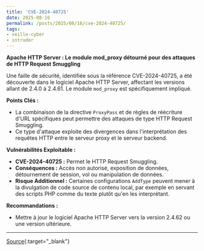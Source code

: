 ```yaml
---
title: 'CVE-2024-40725'
date: 2025-08-16
permalink: /posts/2025/08/16/cve-2024-40725/
tags:
- veille-cyber
- intruder
---
```

**Apache HTTP Server : Le module mod_proxy détourné pour des attaques de HTTP Request Smuggling**

Une faille de sécurité, identifiée sous la référence CVE-2024-40725, a été découverte dans le logiciel Apache HTTP Server, affectant les versions allant de 2.4.0 à 2.4.61. Le module `mod_proxy` est spécifiquement impliqué.

**Points Clés :**

*   La combinaison de la directive `ProxyPass` et de règles de réécriture d'URL spécifiques peut permettre des attaques de type HTTP Request Smuggling.
*   Ce type d'attaque exploite des divergences dans l'interprétation des requêtes HTTP entre le serveur proxy et le serveur backend.

**Vulnérabilités Exploitable :**

*   **CVE-2024-40725 :** Permet le HTTP Request Smuggling.
*   **Conséquences :** Accès non autorisé, exposition de données, détournement de session, vol ou manipulation de données.
*   **Risque Additionnel :** Certaines configurations `AddType` peuvent mener à la divulgation de code source de contenu local, par exemple en servant des scripts PHP comme du texte plutôt qu'en les interprétant.

**Recommandations :**

*   Mettre à jour le logiciel Apache HTTP Server vers la version 2.4.62 ou une version ultérieure.

---
[Source](https://cvemon.intruder.io/cves/CVE-2024-40725){:target="_blank"}
